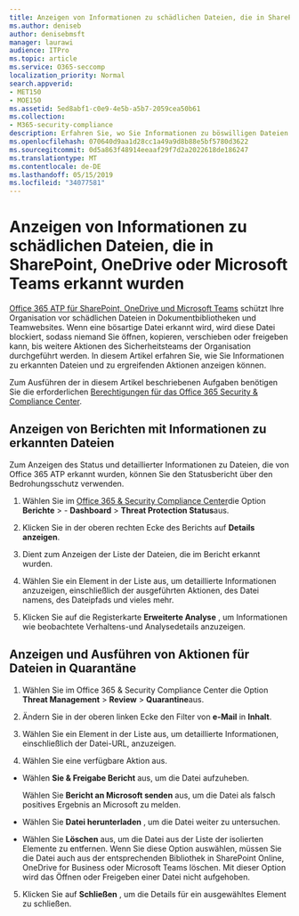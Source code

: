 ```yaml
---
title: Anzeigen von Informationen zu schädlichen Dateien, die in SharePoint, OneDrive oder Microsoft Teams erkannt wurden
ms.author: deniseb
author: denisebmsft
manager: laurawi
audience: ITPro
ms.topic: article
ms.service: O365-seccomp
localization_priority: Normal
search.appverid:
- MET150
- MOE150
ms.assetid: 5ed8abf1-c0e9-4e5b-a5b7-2059cea50b61
ms.collection:
- M365-security-compliance
description: Erfahren Sie, wo Sie Informationen zu böswilligen Dateien anzeigen können, die in SharePoint, OneDrive oder Teams erkannt werden, und wie Sie Maßnahmen für diese Dateien ergreifen.
ms.openlocfilehash: 070640d9aa1d28cc1a49a9d8b88e5bf5780d3622
ms.sourcegitcommit: 0d5a863f48914eeaaf29f7d2a2022618de186247
ms.translationtype: MT
ms.contentlocale: de-DE
ms.lasthandoff: 05/15/2019
ms.locfileid: "34077581"
---
```

# <a name="view-information-about-malicious-files-detected-in-sharepoint-onedrive-or-microsoft-teams"></a>Anzeigen von Informationen zu schädlichen Dateien, die in SharePoint, OneDrive oder Microsoft Teams erkannt wurden

[Office 365 ATP für SharePoint, OneDrive und Microsoft Teams](atp-for-spo-odb-and-teams.md) schützt Ihre Organisation vor schädlichen Dateien in Dokumentbibliotheken und Teamwebsites. Wenn eine bösartige Datei erkannt wird, wird diese Datei blockiert, sodass niemand Sie öffnen, kopieren, verschieben oder freigeben kann, bis weitere Aktionen des Sicherheitsteams der Organisation durchgeführt werden. In diesem Artikel erfahren Sie, wie Sie Informationen zu erkannten Dateien und zu ergreifenden Aktionen anzeigen können. 

Zum Ausführen der in diesem Artikel beschriebenen Aufgaben benötigen Sie die erforderlichen [Berechtigungen für das Office 365 Security &amp; Compliance Center](permissions-in-the-security-and-compliance-center.md). 
  
## <a name="view-reports-with-information-about-detected-files"></a>Anzeigen von Berichten mit Informationen zu erkannten Dateien

Zum Anzeigen des Status und detaillierter Informationen zu Dateien, die von Office 365 ATP erkannt wurden, können Sie den Statusbericht über den Bedrohungsschutz verwenden.
  
1. Wählen Sie im [Office 365 &amp; Security Compliance Center](https://protection.office.com)die Option **Berichte** \> - **Dashboard** \> **Threat Protection Status**aus.
    
2. Klicken Sie in der oberen rechten Ecke des Berichts auf **Details anzeigen**.
    
3. Dient zum Anzeigen der Liste der Dateien, die im Bericht erkannt wurden.
    
4. Wählen Sie ein Element in der Liste aus, um detaillierte Informationen anzuzeigen, einschließlich der ausgeführten Aktionen, des Datei namens, des Dateipfads und vieles mehr.
    
5. Klicken Sie auf die Registerkarte **Erweiterte Analyse** , um Informationen wie beobachtete Verhaltens-und Analysedetails anzuzeigen. 
  
## <a name="view-and-take-action-on-files-in-quarantine"></a>Anzeigen und Ausführen von Aktionen für Dateien in Quarantäne

1. Wählen Sie im Office 365 &amp; Security Compliance Center die Option **Threat Management** \> **Review** \> **Quarantine**aus.
    
2. Ändern Sie in der oberen linken Ecke den Filter von **e-Mail** in **Inhalt**.
    
3. Wählen Sie ein Element in der Liste aus, um detaillierte Informationen, einschließlich der Datei-URL, anzuzeigen.
    
4. Wählen Sie eine verfügbare Aktion aus.
    
  - Wählen **Sie &amp; Freigabe Bericht** aus, um die Datei aufzuheben. 
    
    Wählen Sie **Bericht an Microsoft senden** aus, um die Datei als falsch positives Ergebnis an Microsoft zu melden. 
    
  - Wählen Sie **Datei herunterladen** , um die Datei weiter zu untersuchen. 
    
  - Wählen Sie **Löschen** aus, um die Datei aus der Liste der isolierten Elemente zu entfernen. Wenn Sie diese Option auswählen, müssen Sie die Datei auch aus der entsprechenden Bibliothek in SharePoint Online, OneDrive for Business oder Microsoft Teams löschen. Mit dieser Option wird das Öffnen oder Freigeben einer Datei nicht aufgehoben. 
    
5. Klicken Sie auf **Schließen** , um die Details für ein ausgewähltes Element zu schließen. 
  
  

